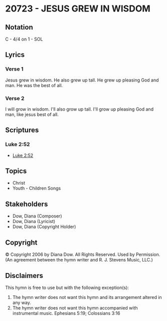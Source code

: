 # 20723 - JESUS GREW IN WISDOM

## Notation

C - 4/4 on 1 - SOL

## Lyrics

### Verse 1

Jesus grew in wisdom. He also grew up tall. He grew up pleasing God and man. He was the best of all.

### Verse 2

I will grow in wisdom. I'll also grow up tall. I'll grow up pleasing God and man, like jesus best of all.


## Scriptures

### Luke 2:52

- [Luke 2:52](https://www.biblegateway.com/passage/?search=Luke%202%3A52)


## Topics

- Christ
- Youth - Children Songs

## Stakeholders

- Dow, Diana (Composer)
- Dow, Diana (Lyricist)
- Dow, Diana (Copyright Holder)

## Copyright

© Copyright 2006 by Diana Dow. All Rights Reserved. Used by Permission.
(An agreement between the hymn writer and R. J. Stevens Music, LLC.)

## Disclaimers

This hymn is free to use but with the following exception(s):
1. The hymn writer does not want this hymn and its arrangement altered in any way.
2. The hymn writer does not want this hymn accompanied with instrumental music.
Ephesians 5:19; Colossians 3:16

